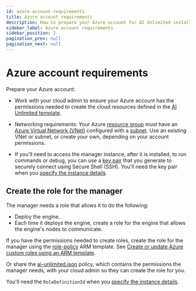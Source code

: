 ```yaml
---
id: azure-account-requirements
title: Azure account requirements
description: How to prepare your Azure account for AI Unlimited installation
sidebar_label: Azure account requirements
sidebar_position: 2
pagination_prev: null
pagination_next: null
---
```


# Azure account requirements

Prepare your Azure account:

- Work with your cloud admin to ensure your Azure account has the permissions needed to create the cloud resources defined in the [AI Unlimited template](https://github.com/Teradata/ai-unlimited/tree/develop/deployments/azure/templates/arm/ai-unlimited). 

- Networking requirements: Your Azure [resource group](https://learn.microsoft.com/en-us/azure/azure-resource-manager/management/manage-resource-groups-portal) must have an [Azure Virtual Network (VNet)](https://learn.microsoft.com/en-us/azure/virtual-network/quick-create-portal) configured with a [subnet](https://learn.microsoft.com/en-us/azure/virtual-network/virtual-network-manage-subnet?tabs=azure-portal). Use an existing VNet or subnet, or create your own, depending on your account permissions. 

- If you'll need to access the manager instance, after it is installed, to run commands or debug, you can use a [key pair](https://learn.microsoft.com/en-us/azure/virtual-machines/ssh-keys-portal) that you generate to securely connect using Secure Shell (SSH). You'll need the key pair when you [specify the instance details](/docs/install-ai-unlimited/prod-azure-portal-deploy-manager.md#azure-parms).


## Create the role for the manager

The manager needs a role that allows it to do the following:
- Deploy the engine.
- Each time it deploys the engine, create a role for the engine that allows the engine's nodes to communicate. 

If you have the permissions needed to create roles, create the role for the manager using the [role-policy](https://github.com/Teradata/ai-unlimited/tree/develop/deployments/azure/templates/arm/init/role-policy.json) ARM template. See [Create or update Azure custom roles using an ARM template](https://learn.microsoft.com/en-us/azure/role-based-access-control/custom-roles-template).

Or share the [ai-unlimited.json](https://github.com/Teradata/ai-unlimited/blob/develop/deployments/azure/policies/ai-unlimited.json) policy, which contains the permissions the manager needs, with your cloud admin so they can create the role for you.

You'll need the `RoleDefinitionId` when you [specify the instance details](/docs/install-ai-unlimited/prod-azure-portal-deploy-manager.md#azure-parms). 








